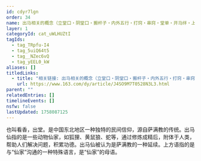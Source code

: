 ```yaml
---
id: cdyr7lgn
order: 34
name: 出马相关的概念（立堂口・阴堂口・搬杆子・内外五行・打窍・串窍・堂单・开马绊・上方语・出道仙・扣仙・插仙・仇仙・清风烟魂・碑王）
layer: 1
categoryId: cat_uWLHUZtI
tagIds:
  - tag_TRpfu-I4
  - tag_5uiQ64t5
  - tag__NZec6vQ
  - tag_yEEL0_kW
aliases: []
titledLinks:
  - title: "相关链接: 出马相关的概念（立堂口・阴堂口・搬杆子・内外五行・打窍・串窍・堂单・开马绊・上方语・出道仙・扣仙・插仙・仇仙・清风烟魂・碑王）"
    url: https://www.163.com/dy/article/J4SO9M7T0528N3L3.html
parent: ""
relatedEntries: []
timelineEvents: []
nsfw: false
lastUpdated: 1758087125
---
```


也叫看香，出堂。是中国东北地区一种独特的民间信仰，源自萨满教的传统。出马仙指的是一些动物仙家，如狐狸、黄鼠狼、蛇等，通过修炼成精后，附体于人类，帮助人们解决问题，积累功德。出马仙被认为是萨满教的一种延续。上方语指的是与“仙家”沟通的一种特殊语言，是“仙家”的母语。